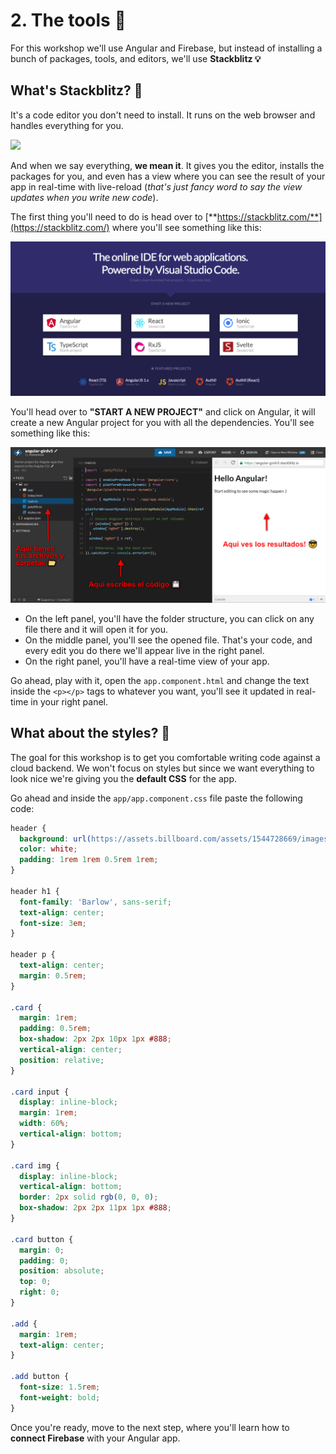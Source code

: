 # 2. The tools 🔨

For this workshop we'll use Angular and Firebase, but instead of installing a bunch of packages, tools, and editors, we'll use **Stackblitz 💡**

## What's Stackblitz? 🤔

It's a code editor you don't need to install. It runs on the web browser and handles everything for you.

![](https://media.giphy.com/media/oF5oUYTOhvFnO/giphy.gif)

And when we say everything, **we mean it**. It gives you the editor, installs the packages for you, and even has a view where you can see the result of your app in real-time with live-reload \(_that's just fancy word to say the view updates when you write new code_\).

The first thing you'll need to do is head over to [**https://stackblitz.com/**](https://stackblitz.com/) where you'll see something like this:

![Stackblitz project type selection](.gitbook/assets/stackblitz-create.png)

You'll head over to **"START A NEW PROJECT"** and click on Angular, it will create a new Angular project for you with all the dependencies. You'll see something like this:

![Angular Folder Structure](.gitbook/assets/stackblitz-angular-folder.png)

- On the left panel, you'll have the folder structure, you can click on any file there and it will open it for you.
- On the middle panel, you'll see the opened file. That's your code, and every edit you do there we'll appear live in the right panel.
- On the right panel, you'll have a real-time view of your app.

Go ahead, play with it, open the `app.component.html` and change the text inside the `<p></p>` tags to whatever you want, you'll see it updated in real-time in your right panel.

## What about the styles? 💅

The goal for this workshop is to get you comfortable writing code against a cloud backend. We won't focus on styles but since we want everything to look nice we're giving you the **default CSS** for the app.

Go ahead and inside the `app/app.component.css` file paste the following code:

```css
header {
  background: url(https://assets.billboard.com/assets/1544728669/images/charts/header-background/desktop/bb-charts-hot-100.svg?e5261e8a0999849f9cef);
  color: white;
  padding: 1rem 1rem 0.5rem 1rem;
}

header h1 {
  font-family: 'Barlow', sans-serif;
  text-align: center;
  font-size: 3em;
}

header p {
  text-align: center;
  margin: 0.5rem;
}

.card {
  margin: 1rem;
  padding: 0.5rem;
  box-shadow: 2px 2px 10px 1px #888;
  vertical-align: center;
  position: relative;
}

.card input {
  display: inline-block;
  margin: 1rem;
  width: 60%;
  vertical-align: bottom;
}

.card img {
  display: inline-block;
  vertical-align: bottom;
  border: 2px solid rgb(0, 0, 0);
  box-shadow: 2px 2px 11px 1px #888;
}

.card button {
  margin: 0;
  padding: 0;
  position: absolute;
  top: 0;
  right: 0;
}

.add {
  margin: 1rem;
  text-align: center;
}

.add button {
  font-size: 1.5rem;
  font-weight: bold;
}
```

Once you're ready, move to the next step, where you'll learn how to **connect Firebase** with your Angular app.

